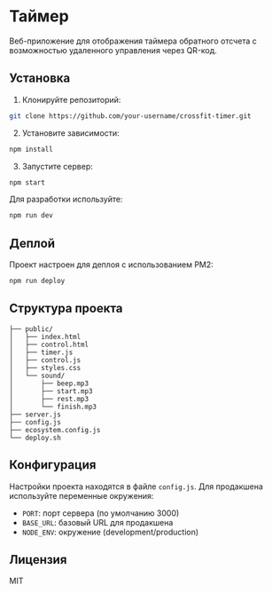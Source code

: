 # Таймер

Веб-приложение для отображения таймера обратного отсчета с возможностью удаленного управления через QR-код.

## Установка

1. Клонируйте репозиторий:
```bash
git clone https://github.com/your-username/crossfit-timer.git
```

2. Установите зависимости:
```bash
npm install
```

3. Запустите сервер:
```bash
npm start
```

Для разработки используйте:
```bash
npm run dev
```

## Деплой

Проект настроен для деплоя с использованием PM2:

```bash
npm run deploy
```

## Структура проекта

```
├── public/
│   ├── index.html
│   ├── control.html
│   ├── timer.js
│   ├── control.js
│   ├── styles.css
│   └── sound/
│       ├── beep.mp3
│       ├── start.mp3
│       ├── rest.mp3
│       └── finish.mp3
├── server.js
├── config.js
├── ecosystem.config.js
└── deploy.sh
```

## Конфигурация

Настройки проекта находятся в файле `config.js`. Для продакшена используйте переменные окружения:

- `PORT`: порт сервера (по умолчанию 3000)
- `BASE_URL`: базовый URL для продакшена
- `NODE_ENV`: окружение (development/production)

## Лицензия

MIT

